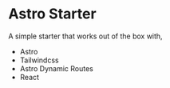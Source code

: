 # Astro Starter

A simple starter that works out of the box with,

- Astro
- Tailwindcss
- Astro Dynamic Routes
- React
